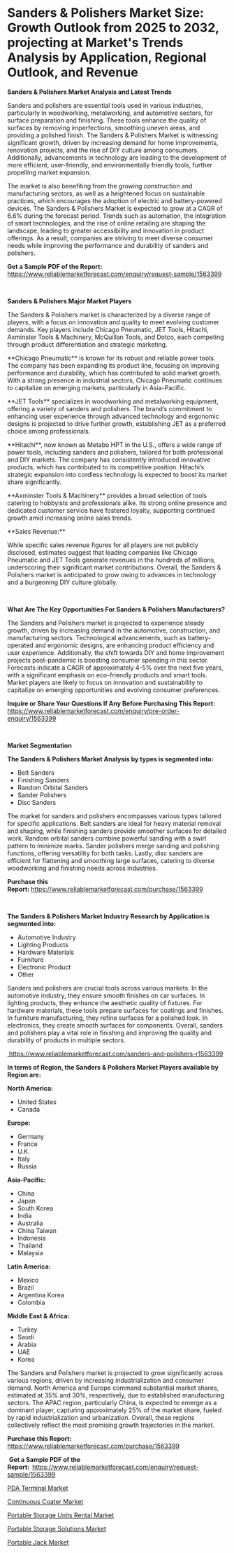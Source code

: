 <p><h1>Sanders & Polishers Market Size: Growth Outlook from 2025 to 2032, projecting at Market's Trends Analysis by Application, Regional Outlook, and Revenue</h1></p><p><strong>Sanders & Polishers Market Analysis and Latest Trends</strong></p>
<p><p>Sanders and polishers are essential tools used in various industries, particularly in woodworking, metalworking, and automotive sectors, for surface preparation and finishing. These tools enhance the quality of surfaces by removing imperfections, smoothing uneven areas, and providing a polished finish. The Sanders & Polishers Market is witnessing significant growth, driven by increasing demand for home improvements, renovation projects, and the rise of DIY culture among consumers. Additionally, advancements in technology are leading to the development of more efficient, user-friendly, and environmentally friendly tools, further propelling market expansion.</p><p>The market is also benefiting from the growing construction and manufacturing sectors, as well as a heightened focus on sustainable practices, which encourages the adoption of electric and battery-powered devices. The Sanders & Polishers Market is expected to grow at a CAGR of 6.6% during the forecast period. Trends such as automation, the integration of smart technologies, and the rise of online retailing are shaping the landscape, leading to greater accessibility and innovation in product offerings. As a result, companies are striving to meet diverse consumer needs while improving the performance and durability of sanders and polishers.</p></p>
<p><strong>Get a Sample PDF of the Report:&nbsp;</strong> <a href="https://www.reliablemarketforecast.com/enquiry/request-sample/1563399?utm_campaign=1097&utm_medium=2&utm_source=Github&utm_content=ia&utm_term=11042025&utm_id=sanders-polishers">https://www.reliablemarketforecast.com/enquiry/request-sample/1563399</a></p>
<p>&nbsp;</p>
<p><strong>Sanders & Polishers Major Market Players</strong></p>
<p><p>The Sanders & Polishers market is characterized by a diverse range of players, with a focus on innovation and quality to meet evolving customer demands. Key players include Chicago Pneumatic, JET Tools, Hitachi, Axminster Tools & Machinery, McQuillan Tools, and Dotco, each competing through product differentiation and strategic marketing.</p><p>**Chicago Pneumatic** is known for its robust and reliable power tools. The company has been expanding its product line, focusing on improving performance and durability, which has contributed to solid market growth. With a strong presence in industrial sectors, Chicago Pneumatic continues to capitalize on emerging markets, particularly in Asia-Pacific.</p><p>**JET Tools** specializes in woodworking and metalworking equipment, offering a variety of sanders and polishers. The brand’s commitment to enhancing user experience through advanced technology and ergonomic designs is projected to drive further growth, establishing JET as a preferred choice among professionals.</p><p>**Hitachi**, now known as Metabo HPT in the U.S., offers a wide range of power tools, including sanders and polishers, tailored for both professional and DIY markets. The company has consistently introduced innovative products, which has contributed to its competitive position. Hitachi’s strategic expansion into cordless technology is expected to boost its market share significantly.</p><p>**Axminster Tools & Machinery** provides a broad selection of tools catering to hobbyists and professionals alike. Its strong online presence and dedicated customer service have fostered loyalty, supporting continued growth amid increasing online sales trends.</p><p>**Sales Revenue:** </p><p>While specific sales revenue figures for all players are not publicly disclosed, estimates suggest that leading companies like Chicago Pneumatic and JET Tools generate revenues in the hundreds of millions, underscoring their significant market contributions. Overall, the Sanders & Polishers market is anticipated to grow owing to advances in technology and a burgeoning DIY culture globally.</p></p>
<p>&nbsp;</p>
<p><strong>What Are The Key Opportunities For Sanders & Polishers Manufacturers?</strong></p>
<p><p>The Sanders and Polishers market is projected to experience steady growth, driven by increasing demand in the automotive, construction, and manufacturing sectors. Technological advancements, such as battery-operated and ergonomic designs, are enhancing product efficiency and user experience. Additionally, the shift towards DIY and home improvement projects post-pandemic is boosting consumer spending in this sector. Forecasts indicate a CAGR of approximately 4-5% over the next five years, with a significant emphasis on eco-friendly products and smart tools. Market players are likely to focus on innovation and sustainability to capitalize on emerging opportunities and evolving consumer preferences.</p></p>
<p><strong>Inquire or Share Your Questions If Any Before Purchasing This Report:</strong> <a href="https://www.reliablemarketforecast.com/enquiry/pre-order-enquiry/1563399?utm_campaign=1097&utm_medium=2&utm_source=Github&utm_content=ia&utm_term=11042025&utm_id=sanders-polishers">https://www.reliablemarketforecast.com/enquiry/pre-order-enquiry/1563399</a></p>
<p>&nbsp;</p>
<p><strong>Market Segmentation</strong></p>
<p><strong>The Sanders & Polishers Market Analysis by types is segmented into:</strong></p>
<p><ul><li>Belt Sanders</li><li>Finishing Sanders</li><li>Random Orbital Sanders</li><li>Sander Polishers</li><li>Disc Sanders</li></ul></p>
<p><p>The market for sanders and polishers encompasses various types tailored for specific applications. Belt sanders are ideal for heavy material removal and shaping, while finishing sanders provide smoother surfaces for detailed work. Random orbital sanders combine powerful sanding with a swirl pattern to minimize marks. Sander polishers merge sanding and polishing functions, offering versatility for both tasks. Lastly, disc sanders are efficient for flattening and smoothing large surfaces, catering to diverse woodworking and finishing needs across industries.</p></p>
<p><strong>Purchase this Report:&nbsp;</strong><a href="https://www.reliablemarketforecast.com/purchase/1563399?utm_campaign=1097&utm_medium=2&utm_source=Github&utm_content=ia&utm_term=11042025&utm_id=sanders-polishers">https://www.reliablemarketforecast.com/purchase/1563399</a></p>
<p>&nbsp;</p>
<p><strong>The Sanders & Polishers Market Industry Research by Application is segmented into:</strong></p>
<p><ul><li>Automotive Industry</li><li>Lighting Products</li><li>Hardware Materials</li><li>Furniture</li><li>Electronic Product</li><li>Other</li></ul></p>
<p><p>Sanders and polishers are crucial tools across various markets. In the automotive industry, they ensure smooth finishes on car surfaces. In lighting products, they enhance the aesthetic quality of fixtures. For hardware materials, these tools prepare surfaces for coatings and finishes. In furniture manufacturing, they refine surfaces for a polished look. In electronics, they create smooth surfaces for components. Overall, sanders and polishers play a vital role in finishing and improving the quality and durability of products in multiple sectors.</p></p>
<p><a href="https://www.reliablemarketforecast.com/sanders-and-polishers-r1563399?utm_campaign=1097&utm_medium=2&utm_source=Github&utm_content=ia&utm_term=11042025&utm_id=sanders-polishers">&nbsp;https://www.reliablemarketforecast.com/sanders-and-polishers-r1563399</a></p>
<p><strong>In terms of Region, the Sanders & Polishers Market Players available by Region are:</strong></p>
<p>
    <p> <strong> North America: </strong>
        <ul>
            <li>United States</li>
            <li>Canada</li>
        </ul>
        </p> 
    <p> <strong> Europe: </strong>
        <ul>
            <li>Germany</li>
            <li>France</li>
            <li>U.K.</li>
            <li>Italy</li>
            <li>Russia</li>
        </ul>
        </p> 
    <p> <strong> Asia-Pacific: </strong>
        <ul>
            <li>China</li>
            <li>Japan</li>
            <li>South Korea</li>
            <li>India</li>
            <li>Australia</li>
            <li>China Taiwan</li>
            <li>Indonesia</li>
            <li>Thailand</li>
            <li>Malaysia</li>
        </ul>
        </p> 
    <p> <strong> Latin America: </strong>
        <ul>
            <li>Mexico</li>
            <li>Brazil</li>
            <li>Argentina Korea</li>
            <li>Colombia</li>
        </ul>
        </p> 
    <p> <strong> Middle East & Africa: </strong>
        <ul>
            <li>Turkey</li>
            <li>Saudi</li>
            <li>Arabia</li>
            <li>UAE</li>
            <li>Korea</li>
        </ul>
    </p>
    </p>
<p><p>The Sanders and Polishers market is projected to grow significantly across various regions, driven by increasing industrialization and consumer demand. North America and Europe command substantial market shares, estimated at 35% and 30%, respectively, due to established manufacturing sectors. The APAC region, particularly China, is expected to emerge as a dominant player, capturing approximately 25% of the market share, fueled by rapid industrialization and urbanization. Overall, these regions collectively reflect the most promising growth trajectories in the market.</p></p>
<p><strong>Purchase this Report: </strong><a href="https://www.reliablemarketforecast.com/purchase/1563399?utm_campaign=1097&utm_medium=2&utm_source=Github&utm_content=ia&utm_term=11042025&utm_id=sanders-polishers">https://www.reliablemarketforecast.com/purchase/1563399</a></p>
<p>&nbsp;<strong>Get a Sample PDF of the Report:&nbsp;&nbsp;</strong><a href="https://www.reliablemarketforecast.com/enquiry/request-sample/1563399?utm_campaign=1097&utm_medium=2&utm_source=Github&utm_content=ia&utm_term=11042025&utm_id=sanders-polishers">https://www.reliablemarketforecast.com/enquiry/request-sample/1563399</a></p>
<p><strong></strong></p>
<p><p><a href="https://github.com/JakirUddin511/Market-Research-Report-List-2/blob/main/pda-terminal-market.md?utm_campaign=1097&utm_medium=2&utm_source=Github&utm_content=ia&utm_term=11042025&utm_id=sanders-polishers">PDA Terminal Market</a></p><p><a href="https://github.com/yankimber90yankim/Market-Research-Report-List-1/blob/main/continuous-coater-market.md?utm_campaign=1097&utm_medium=2&utm_source=Github&utm_content=ia&utm_term=11042025&utm_id=sanders-polishers">Continuous Coater Market</a></p><p><a href="https://github.com/edacruz6/Market-Research-Report-List-1/blob/main/portable-storage-units-rental-market.md?utm_campaign=1097&utm_medium=2&utm_source=Github&utm_content=ia&utm_term=11042025&utm_id=sanders-polishers">Portable Storage Units Rental Market</a></p><p><a href="https://github.com/GenaGaines34/Market-Research-Report-List-2/blob/main/portable-storage-solutions-market.md?utm_campaign=1097&utm_medium=2&utm_source=Github&utm_content=ia&utm_term=11042025&utm_id=sanders-polishers">Portable Storage Solutions Market</a></p><p><a href="https://github.com/lisaeichler20775/Market-Research-Report-List-1/blob/main/portable-jack-market.md?utm_campaign=1097&utm_medium=2&utm_source=Github&utm_content=ia&utm_term=11042025&utm_id=sanders-polishers">Portable Jack Market</a></p></p>